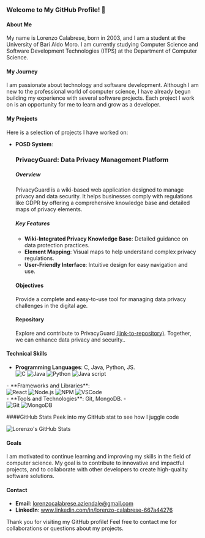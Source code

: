 ### Welcome to My GitHub Profile! 👋

#### About Me
My name is Lorenzo Calabrese, born in 2003, and I am a student at the University of Bari Aldo Moro. I am currently studying Computer Science and Software Development Technologies (ITPS) at the Department of Computer Science.

#### My Journey
I am passionate about technology and software development. Although I am new to the professional world of computer science, I have already begun building my experience with several software projects. Each project I work on is an opportunity for me to learn and grow as a developer.

#### My Projects
Here is a selection of projects I have worked on:
- **POSD System**:
   ### PrivacyGuard: Data Privacy Management Platform
  
  ##### Overview
     PrivacyGuard is a wiki-based web application designed to manage privacy and data security. It helps businesses comply with regulations like GDPR by
     offering a comprehensive knowledge base and detailed maps of privacy elements.

  ##### Key Features
   - **Wiki-Integrated Privacy Knowledge Base**: Detailed guidance on data protection practices.
   - **Element Mapping**: Visual maps to help understand complex privacy regulations.
   - **User-Friendly Interface**: Intuitive design for easy navigation and use.

  #### Objectives
     Provide a complete and easy-to-use tool for managing data privacy challenges in the digital age.

  #### Repository
     Explore and contribute to PrivacyGuard [(link-to-repository)](https://github.com/LorenzoCalabrese03/POSD_System?tab=readme-ov-file). Together, we can
     enhance data privacy and security..


#### Technical Skills
- **Programming Languages**: C, Java, Python, JS.
  <div align="left">
    <!-- Replace with your framework skills -->
   <img src="https://img.shields.io/badge/C-20232A?style=for-the-badge&logo=c&logoColor=61DAFB" alt="C"/>
   <img src="https://img.shields.io/badge/Java-20232A?style=for-the-badge&logo=java&logoColor=#ff3300" alt="Java"/>
   <img src="https://img.shields.io/badge/Python-20232A?style=for-the-badge&logo=python&logoColor=FB8261" alt="Python"/>
   <img src="https://img.shields.io/badge/Java Script-20232A?style=for-the-badge&logo=javascript&logoColor=FB8261" alt="Java script"/>

</div>
- **Frameworks and Libraries**:
<div align="left">
    <!-- Replace with your framework skills -->
   <img src="https://img.shields.io/badge/React-20232A?style=for-the-badge&logo=react&logoColor=61DAFB" alt="React"/>
   <img src="https://img.shields.io/badge/Node.js-20232A?style=for-the-badge&logo=node.js&logoColor=#ff3300" alt="Node.js"/>
   <img src="https://img.shields.io/badge/npm-20232A?style=for-the-badge&logo=npm&logoColor=FB8261" alt="NPM"/>
   <img src="https://img.shields.io/badge/visual-studio-code-2019-20232A?style=for-the-badge&logo=visual-studio-code-2019&logoColor=FB8261" alt="VSCode"/>

</div>
- **Tools and Technologies**: Git, MongoDB.
- <div align="left">
   <img src="https://img.shields.io/badge/Git-20232A?style=for-the-badge&logo=git&logoColor=white" alt="Git"/>
   <img src="https://img.shields.io/badge/MongoDB-20232A?style=for-the-badge&logo=mongodb&logoColor=white" alt="MongoDB"/>
   
####GitHub Stats
   Peek into my GitHub stat to see how I juggle code
</div>
<div align="left">
    <img src="https://github-profile-summary-cards.vercel.app/api/cards/profile-details?username=LorenzoCalabrese03&theme=github_dark" alt="Lorenzo's GitHub Stats"/>
</div>

#### Goals
I am motivated to continue learning and improving my skills in the field of computer science. My goal is to contribute to innovative and impactful projects, and to collaborate with other developers to create high-quality software solutions.

#### Contact
- **Email**: lorenzocalabrese.aziendale@gmail.com
- **LinkedIn**: www.linkedin.com/in/lorenzo-calabrese-667a44276

Thank you for visiting my GitHub profile! Feel free to contact me for collaborations or questions about my projects.
